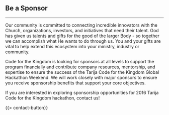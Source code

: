 ## Be a Sponsor
---

Our community is committed to connecting incredible innovators with the Church, organizations, investors, and initiatives that need their talent. God has given us talents and gifts for the good of the larger Body - so together we can accomplish what He wants to do through us. You and your gifts are vital to help extend this ecosystem into your ministry, industry or community.

Code for the Kingdom is looking for sponsors at all levels to support the program financially and contribute company resources, mentorship, and expertise to ensure the success of the Tarija Code for the Kingdom Global Hackathon Weekend.  We will work closely with major sponsors to ensure you receive sponsorship benefits that support your core objectives. 

If you are interested in exploring sponsorship opportunities for 2016 Tarija Code for the Kingdom hackathon, contact us!

{{> contact-button}}

